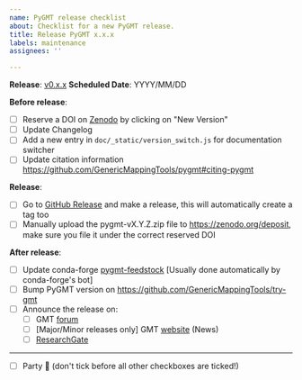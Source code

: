 ```yaml
---
name: PyGMT release checklist
about: Checklist for a new PyGMT release.
title: Release PyGMT x.x.x
labels: maintenance
assignees: ''

---
```


**Release**: [v0.x.x](https://github.com/GenericMappingTools/pygmt/milestones/0.x.x)
**Scheduled Date**: YYYY/MM/DD

**Before release**:
- [ ] Reserve a DOI on [Zenodo](https://zenodo.org) by clicking on "New Version"
- [ ] Update Changelog
- [ ] Add a new entry in `doc/_static/version_switch.js` for documentation switcher
- [ ] Update citation information https://github.com/GenericMappingTools/pygmt#citing-pygmt

**Release**:
- [ ] Go to [GitHub Release](https://github.com/GenericMappingTools/pygmt/releases) and make a release, this will automatically create a tag too
- [ ] Manually upload the pygmt-vX.Y.Z.zip file to https://zenodo.org/deposit, make sure you file it under the correct reserved DOI

**After release**:
- [ ] Update conda-forge [pygmt-feedstock](https://github.com/conda-forge/pygmt-feedstock) [Usually done automatically by conda-forge's bot]
- [ ] Bump PyGMT version on https://github.com/GenericMappingTools/try-gmt
- [ ] Announce the release on:
  - [ ] GMT [forum](https://forum.generic-mapping-tools.org/c/news/)
  - [ ] [Major/Minor releases only] GMT [website](https://github.com/GenericMappingTools/website) (News)
  - [ ] [ResearchGate](https://www.researchgate.net/project/PyGMT-A-Python-interface-for-the-Generic-Mapping-Tools)

---

- [ ] Party :tada: (don't tick before all other checkboxes are ticked!)
